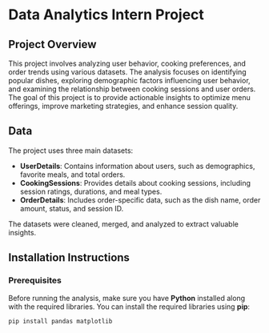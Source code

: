 # Data Analytics Intern Project

## Project Overview
This project involves analyzing user behavior, cooking preferences, and order trends using various datasets. The analysis focuses on identifying popular dishes, exploring demographic factors influencing user behavior, and examining the relationship between cooking sessions and user orders. The goal of this project is to provide actionable insights to optimize menu offerings, improve marketing strategies, and enhance session quality.

## Data
The project uses three main datasets:
- **UserDetails**: Contains information about users, such as demographics, favorite meals, and total orders.
- **CookingSessions**: Provides details about cooking sessions, including session ratings, durations, and meal types.
- **OrderDetails**: Includes order-specific data, such as the dish name, order amount, status, and session ID.

The datasets were cleaned, merged, and analyzed to extract valuable insights.

## Installation Instructions

### Prerequisites
Before running the analysis, make sure you have **Python** installed along with the required libraries. You can install the required libraries using **pip**:

```bash
pip install pandas matplotlib
